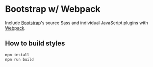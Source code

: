 # Bootstrap w/ Webpack

Include [Bootstrap](https://getbootstrap.com)'s source Sass and individual JavaScript plugins with [Webpack](https://webpack.js.org).

## How to build styles

```sh
npm install
npm run build
```
